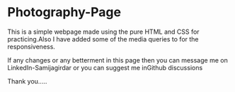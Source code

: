 # Photography-Page

This is a simple webpage made using the pure HTML and CSS for practicing.Also I have added some of the media queries to for the responsiveness.

If any changes or any betterment in this page then you can message me on LinkedIn-Samijagirdar or you can suggest me inGithub discussions

Thank you.....
